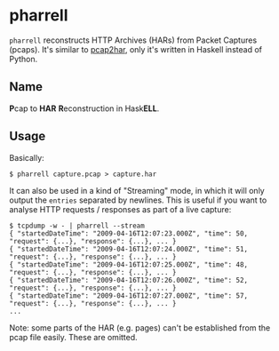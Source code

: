 pharrell
=============

`pharrell` reconstructs HTTP Archives (HARs) from Packet Captures (pcaps). It's similar to [pcap2har](https://github.com/andrewf/pcap2har), only it's written in Haskell instead of Python.

Name
-------------

**P**cap to **HAR** **R**econstruction in Hask**ELL**.

Usage
-------------

Basically:

```
$ pharrell capture.pcap > capture.har
```

It can also be used in a kind of "Streaming" mode, in which it will only output the `entries` separated by newlines. This is useful if
you want to analyse HTTP requests / responses as part of a live capture:

```
$ tcpdump -w - | pharrell --stream
{ "startedDateTime": "2009-04-16T12:07:23.000Z", "time": 50, "request": {...}, "response": {...}, ... }
{ "startedDateTime": "2009-04-16T12:07:24.000Z", "time": 51, "request": {...}, "response": {...}, ... }
{ "startedDateTime": "2009-04-16T12:07:25.000Z", "time": 48, "request": {...}, "response": {...}, ... }
{ "startedDateTime": "2009-04-16T12:07:26.000Z", "time": 52, "request": {...}, "response": {...}, ... }
{ "startedDateTime": "2009-04-16T12:07:27.000Z", "time": 57, "request": {...}, "response": {...}, ... }
...
```

Note: some parts of the HAR (e.g. pages) can't be established from the pcap file easily. These are omitted.
